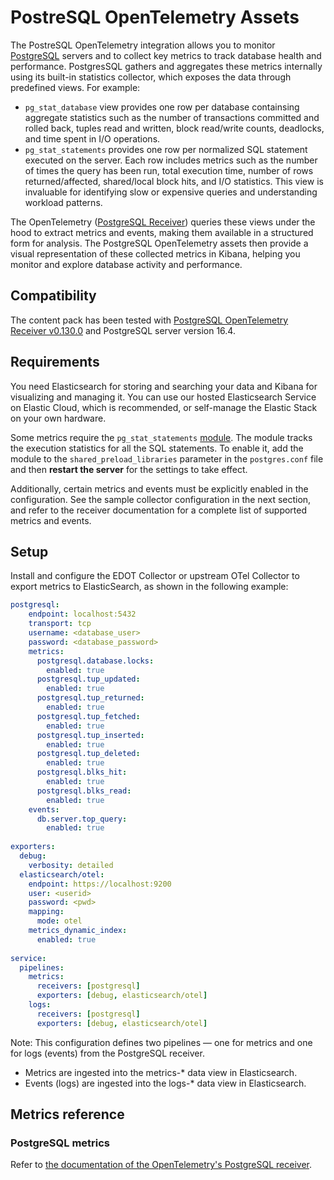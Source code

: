 # PostreSQL OpenTelemetry Assets

The PostreSQL OpenTelemetry integration allows you to monitor [PostgreSQL](https://www.postgresql.org/) servers and to collect key metrics to track database health and performance. PostgresSQL gathers and aggregates these metrics internally using its built-in statistics collector, which exposes the data through predefined views. For example:
- `pg_stat_database` view provides one row per database containsing aggregate statistics such as the number of transactions committed and rolled back, tuples read and written, block read/write counts, deadlocks, and time spent in I/O operations. 
- `pg_stat_statements` provides one row per normalized SQL statement executed on the server. Each row includes metrics such as the number of times the query has been run, total execution time, number of rows returned/affected, shared/local block hits, and I/O statistics. This view is invaluable for identifying slow or expensive queries and understanding workload patterns.

The OpenTelemetry ([PostgreSQL Receiver](https://github.com/open-telemetry/opentelemetry-collector-contrib/tree/main/receiver/postgresqlreceiver)) queries these views under the hood to extract metrics and events, making them available in a structured form for analysis. The PostgreSQL OpenTelemetry assets then provide a visual representation of these collected metrics in Kibana, helping you monitor and explore database activity and performance.

## Compatibility

The content pack has been tested with [PostgreSQL OpenTelemetry Receiver v0.130.0](https://github.com/open-telemetry/opentelemetry-collector-contrib/blob/v0.130.0/receiver/iisreceiver/README.md) and PostgreSQL server version 16.4.

## Requirements

You need Elasticsearch for storing and searching your data and Kibana for visualizing and managing it.
You can use our hosted Elasticsearch Service on Elastic Cloud, which is recommended, or self-manage the Elastic Stack on your own hardware.

Some metrics require the `pg_stat_statements` [module](https://www.postgresql.org/docs/current/pgstatstatements.html#PGSTATSTATEMENTS). The module tracks the execution statistics for all the SQL statements. To enable it, add the module to the `shared_preload_libraries` parameter in the `postgres.conf` file and then **restart the server** for the settings to take effect.

Additionally, certain metrics and events must be explicitly enabled in the configuration. See the sample collector configuration in the next section, and refer to the receiver documentation for a complete list of supported metrics and events.


## Setup

Install and configure the EDOT Collector or upstream OTel Collector to export metrics to ElasticSearch, as shown in the following example:

```yaml
postgresql:
    endpoint: localhost:5432
    transport: tcp
    username: <database_user>
    password: <database_password>
    metrics:
      postgresql.database.locks:
        enabled: true
      postgresql.tup_updated:
        enabled: true
      postgresql.tup_returned:
        enabled: true
      postgresql.tup_fetched:
        enabled: true
      postgresql.tup_inserted:
        enabled: true
      postgresql.tup_deleted:
        enabled: true
      postgresql.blks_hit:
        enabled: true
      postgresql.blks_read:
        enabled: true
    events:
      db.server.top_query:
        enabled: true 
       
exporters:
  debug:
    verbosity: detailed
  elasticsearch/otel:
    endpoint: https://localhost:9200
	user: <userid>
	password: <pwd>
    mapping:
      mode: otel 
    metrics_dynamic_index:
      enabled: true
  
service:
  pipelines:
    metrics:
      receivers: [postgresql]
      exporters: [debug, elasticsearch/otel]
    logs:
      receivers: [postgresql]
      exporters: [debug, elasticsearch/otel]
```

Note: This configuration defines two pipelines — one for metrics and one for logs (events) from the PostgreSQL receiver.

- Metrics are ingested into the metrics-* data view in Elasticsearch.
- Events (logs) are ingested into the logs-* data view in Elasticsearch.

## Metrics reference

### PostgreSQL metrics

Refer to [the documentation of the OpenTelemetry's PostgreSQL receiver](https://github.com/open-telemetry/opentelemetry-collector-contrib/blob/main/receiver/postgresqlreceiver/documentation.md).
